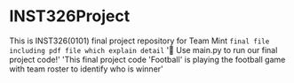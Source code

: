 # INST326Project
This is INST326(0101) final project repository for Team Mint
`final file including pdf file which explain detail`
'🚩 Use main.py to run our final project code!'
'This final project code 'Football' is playing the football game with team roster to identify who is winner'
